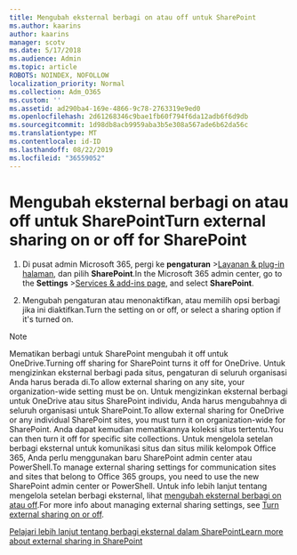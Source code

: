 ```yaml
---
title: Mengubah eksternal berbagi on atau off untuk SharePoint
ms.author: kaarins
author: kaarins
manager: scotv
ms.date: 5/17/2018
ms.audience: Admin
ms.topic: article
ROBOTS: NOINDEX, NOFOLLOW
localization_priority: Normal
ms.collection: Adm_O365
ms.custom: ''
ms.assetid: ad290ba4-169e-4866-9c78-2763319e9ed0
ms.openlocfilehash: 2d61268346c9bae1fb60f794f6da12adb6f6d9db
ms.sourcegitcommit: 1d98db8acb9959aba3b5e308a567ade6b62da56c
ms.translationtype: MT
ms.contentlocale: id-ID
ms.lasthandoff: 08/22/2019
ms.locfileid: "36559052"
---
```

# <a name="turn-external-sharing-on-or-off-for-sharepoint"></a><span data-ttu-id="8e2f6-102">Mengubah eksternal berbagi on atau off untuk SharePoint</span><span class="sxs-lookup"><span data-stu-id="8e2f6-102">Turn external sharing on or off for SharePoint</span></span>

1. <span data-ttu-id="8e2f6-103">Di pusat admin Microsoft 365, pergi ke **pengaturan** >[Layanan &amp; plug-in halaman](https://portal.office.com/adminportal/home#/Settings/ServicesAndAddIns), dan pilih **SharePoint**.</span><span class="sxs-lookup"><span data-stu-id="8e2f6-103">In the Microsoft 365 admin center, go to the **Settings** >[Services &amp; add-ins page](https://portal.office.com/adminportal/home#/Settings/ServicesAndAddIns), and select **SharePoint**.</span></span>
    
2. <span data-ttu-id="8e2f6-104">Mengubah pengaturan atau menonaktifkan, atau memilih opsi berbagi jika ini diaktifkan.</span><span class="sxs-lookup"><span data-stu-id="8e2f6-104">Turn the setting on or off, or select a sharing option if it's turned on.</span></span>
    
> [!NOTE]
> <span data-ttu-id="8e2f6-105">Mematikan berbagi untuk SharePoint mengubah it off untuk OneDrive.</span><span class="sxs-lookup"><span data-stu-id="8e2f6-105">Turning off sharing for SharePoint turns it off for OneDrive.</span></span> <span data-ttu-id="8e2f6-106">Untuk mengizinkan eksternal berbagi pada situs, pengaturan di seluruh organisasi Anda harus berada di.</span><span class="sxs-lookup"><span data-stu-id="8e2f6-106">To allow external sharing on any site, your organization-wide setting must be on.</span></span> <span data-ttu-id="8e2f6-107">Untuk mengizinkan eksternal berbagi untuk OneDrive atau situs SharePoint individu, Anda harus mengubahnya di seluruh organisasi untuk SharePoint.</span><span class="sxs-lookup"><span data-stu-id="8e2f6-107">To allow external sharing for OneDrive or any individual SharePoint sites, you must turn it on organization-wide for SharePoint.</span></span> <span data-ttu-id="8e2f6-108">Anda dapat kemudian mematikannya koleksi situs tertentu.</span><span class="sxs-lookup"><span data-stu-id="8e2f6-108">You can then turn it off for specific site collections.</span></span> <span data-ttu-id="8e2f6-109">Untuk mengelola setelan berbagi eksternal untuk komunikasi situs dan situs milik kelompok Office 365, Anda perlu menggunakan baru SharePoint admin center atau PowerShell.</span><span class="sxs-lookup"><span data-stu-id="8e2f6-109">To manage external sharing settings for communication sites and sites that belong to Office 365 groups, you need to use the new SharePoint admin center or PowerShell.</span></span> <span data-ttu-id="8e2f6-110">Untuk info lebih lanjut tentang mengelola setelan berbagi eksternal, lihat [mengubah eksternal berbagi on atau off](https://go.microsoft.com/fwlink/?linkid=866426).</span><span class="sxs-lookup"><span data-stu-id="8e2f6-110">For more info about managing external sharing settings, see [Turn external sharing on or off](https://go.microsoft.com/fwlink/?linkid=866426).</span></span> 
  
[<span data-ttu-id="8e2f6-111">Pelajari lebih lanjut tentang berbagi eksternal dalam SharePoint</span><span class="sxs-lookup"><span data-stu-id="8e2f6-111">Learn more about external sharing in SharePoint</span></span>](https://go.microsoft.com/fwlink/?linkid=734908)
  

